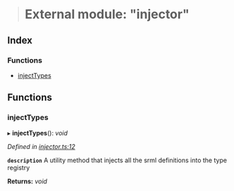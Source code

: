 > # External module: "injector"

## Index

### Functions

* [injectTypes](_injector_.md#injecttypes)

## Functions

###  injectTypes

▸ **injectTypes**(): *void*

*Defined in [injector.ts:12](https://github.com/polkadot-js/api/blob/35a2960/packages/types/src/injector.ts#L12)*

**`description`** A utility method that injects all the srml definitions into the type registry

**Returns:** *void*